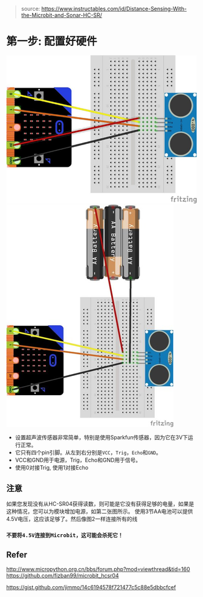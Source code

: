 > source: https://www.instructables.com/id/Distance-Sensing-With-the-Microbit-and-Sonar-HC-SR/

# 第一步: 配置好硬件
![First Step](./1.1.jpg)
![First Step](./1.2.jpg)

* 设置超声波传感器非常简单，特别是使用Sparkfun传感器，因为它在3V下运行正常。
* 它只有四个pin引脚。从左到右分别是`VCC`，`Trig`，`Echo`和`GND`。
* VCC和GND用于电源，Trig，Echo和GND用于信号。
* 使用0对接Trig, 使用1对接Echo
## 注意
如果您发现没有从HC-SR04获得读数，则可能是它没有获得足够的电量，如果是这种情况，您可以为模块增加电源，如第二张图所示。
使用3节AA电池可以提供4.5V电压，这应该足够了。然后像图2一样连接所有的线
### `不要将4.5V连接到Microbit，这可能会杀死它！`

## Refer
http://www.micropython.org.cn/bbs/forum.php?mod=viewthread&tid=160
https://github.com/fizban99/microbit_hcsr04

https://gist.github.com/jimmo/14c6194578f721477c5c88e5dbbcfcef